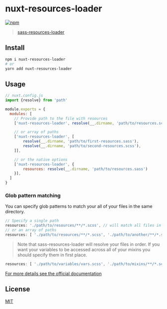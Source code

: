 # nuxt-resources-loader

[![npm](https://img.shields.io/npm/v/nuxt-resources-loader.svg)](https://www.npmjs.com/package/nuxt-resources-loader)

> [sass-resources-loader](https://github.com/shakacode/sass-resources-loader)

## Install

```sh
npm i nuxt-resources-loader
# or 
yarn add nuxt-resources-loader
```

## Usage

```js
// nuxt.config.js
import {resolve} from 'path'

module.exports = {
  modules: [
    // Provide path to the file with resources
    ['nuxt-resources-loader', resolve(__.dirname, 'path/to/resources.scss')],

    // or array of paths
    ['nuxt-resources-loader', [
        resolve(__.dirname, 'path/to/first-resources.sass'),
        resolve(__.dirname, 'path/to/second-resources.scss'),
    ]],

    // or the native options
    ['nuxt-resources-loader', {
        resources: resolve(__.dirname, 'path/to/resources.sass')
    }],
  ]
}
```

### Glob pattern matching

You can specify glob patterns to match your all of your files in the same directory.

```js
// Specify a single path
resources: './path/to/resources/**/*.scss', // will match all files in folder and subdirectories
// or an array of paths
resources: [ './path/to/resources/**/*.scss', './path/to/another/**/*.scss' ]
```

> Note that sass-resources-loader will resolve your files in order. If you want your variables to be accessed across all of your mixins you should specify them in first place.

```js
resources: [ './path/to/variables/vars.scss', './path/to/mixins/**/*.scss' ]
```

[For more details see the official documentation](https://github.com/shakacode/sass-resources-loader#usage)

## License

[MIT](http://opensource.org/licenses/MIT)
